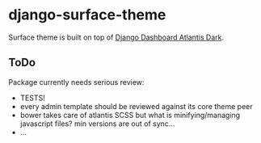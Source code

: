 # django-surface-theme

Surface theme is built on top of [Django Dashboard Atlantis Dark](https://appseed.us/admin-dashboards/django-dashboard-atlantis-dark).

## ToDo

Package currently needs serious review:

* TESTS!
* every admin template should be reviewed against its core theme peer
* bower takes care of atlantis SCSS but what is minifying/managing javascript files? min versions are out of sync...
* ...

